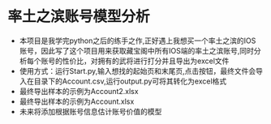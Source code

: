 # 率土之滨账号模型分析
-   本项目是我学完python之后的练手之作,正好遇上我想买一个率土之滨的IOS
账号，因此写了这个项目用来获取藏宝阁中所有IOS端的率土之滨账号,同时分析每个账号的性价比，对拥有的武将进行打分并且导出为excel文件
-   使用方式：运行Start.py,输入想找的起始页和末尾页,点击按钮，最终文件会导入在目录下的Account.csv,运行output.py可将其转化为excel格式
-   最终导出样本的示例为Account2.xlsx
-   最终导出样本的示例为Account.xlsx
-   未来将添加根据账号信息估计账号价值的模型
